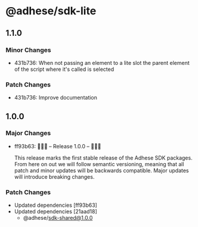 # @adhese/sdk-lite

## 1.1.0

### Minor Changes

- 431b736: When not passing an element to a lite slot the parent element of the script where it's called is selected

### Patch Changes

- 431b736: Improve documentation

## 1.0.0

### Major Changes

- ff93b63: 🎉🎉🎉 – Release 1.0.0 – 🎉🎉🎉

  This release marks the first stable release of the Adhese SDK packages. From here on out we will follow semantic
  versioning, meaning that all patch and minor updates will be backwards compatible. Major updates will introduce
  breaking changes.

### Patch Changes

- Updated dependencies [ff93b63]
- Updated dependencies [21aad18]
  - @adhese/sdk-shared@1.0.0
